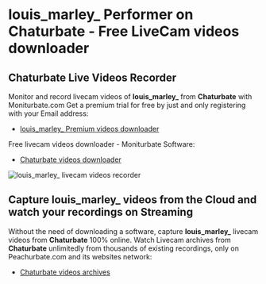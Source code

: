 # louis_marley_ Performer on Chaturbate - Free LiveCam videos downloader

## Chaturbate Live Videos Recorder

Monitor and record livecam videos of **louis_marley_** from **Chaturbate** with Moniturbate.com
Get a premium trial for free by just and only registering with your Email address:
* [louis_marley_ Premium videos downloader](https://moniturbate.com/request-demo-licence-key.html)

Free livecam videos downloader - Moniturbate Software:
* [Chaturbate videos downloader](https://moniturbate.com/moniturbate-download-software.html)

![louis_marley_ livecam videos recorder](https://peachurnet.com/templates/moniturbate-software.png)


## Capture louis_marley_ videos from the Cloud and watch your recordings on Streaming

Without the need of downloading a software, capture **louis_marley_** livecam videos from **Chaturbate** 100% online.
Watch Livecam archives from **Chaturbate** unlimitedly from thousands of existing recordings, only on Peachurbate.com and its websites network:
* [Chaturbate videos archives](https://peachurnet.com/)